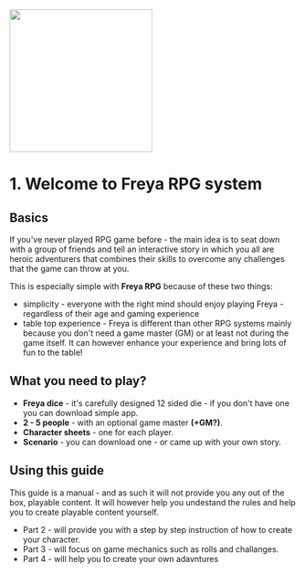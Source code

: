 <img src="https://raw.githubusercontent.com/inausoft/freya/master/freya_logo.png" width="250"/>

# 1. Welcome to Freya RPG system

## Basics
If you've never played RPG game before - the main idea is to seat down with a group of friends and tell an interactive story in which you all are heroic adventurers that combines their skills to overcome any challenges that the game can throw at you.

This is especially simple with **Freya RPG** because of these two things:
- simplicity - everyone with the right mind should enjoy playing Freya - regardless of their age and gaming experience
- table top experience - Freya is different than other RPG systems mainly because you don't need a game master (GM) or at least not during the game itself. It can however enhance your experience and bring lots of fun to the table!

## What you need to play?

- **Freya dice** - it's carefully designed 12 sided die - if you don't have one you can download simple app.
- **2 - 5 people** - with an optional game master **(+GM?)**.
- **Character sheets** - one for each player.
- **Scenario** - you can download one - or came up with your own story.

## Using this guide
This guide is a manual - and as such it will not provide you any out of the box, playable content. It will however help you undestand the rules and help you to create playable content yourself.

- Part 2 - will provide you with a step by step instruction of how to create your character.
- Part 3 - will focus on game mechanics such as rolls and challanges.
- Part 4 - will help you to create your own adavntures
